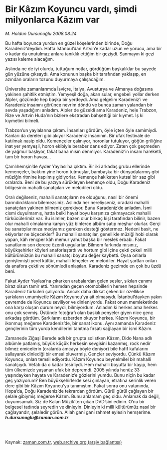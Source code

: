 # Bir Kâzım Koyuncu vardı, şimdi milyonlarca Kâzım var

*M. Haldun Dursunoğlu 2008.08.24*

<td class="columnist-detail">
<p>Bu hafta boyunca yurdun en güzel köşelerinden birinde, Doğu Karadeniz’deydim. Hatta İstanbul’dan Artvin’e kadar uzun ve yorucu, ama bir o kadar da unutulmaz anlara tanıklık ettiğim bir geziydi. Sanmayın ki gezi yazısı kaleme alacağım.</p>
<p>
<div id="haberMetinDiv">
<p>Aslında ne de iyi olurdu, tuttuğum notlar, gördüğüm başkalıklar bu sayede gün yüzüne çıksaydı. Ama konunun başka bir tarafından yaklaşıp, en azından oraların tozunu duyurmaya çalışacağım.
<p>Üniversite zamanlarımda İsviçre, İtalya, Avusturya ve Almanya doğasına yakinen şahitlik etmiştim. Yemyeşil doğa, akan sular, engebeli yollar derken Alpler, gözümde hep başka bir yerdeydi. Ama gelgelim Karadeniz’i ve Karadeniz insanını görünce nevrim döndü ve bunca zaman yalandan bir sevda yaşadığımı anladım. Alpler de güzeldi ama Karadeniz, hele Trabzon, Rize ve Artvin Huda’nın bizlere ekstradan bahşettiği bir kıymet. İş ki kıymetini bilmeli. 
<p>Trabzon’un yaylalarına çıktım. İnsanları gördüm, öyle içten öyle samimiydi. Kanları da dereleri gibi akıyor Karadeniz insanının. Bir ufak festivale de katılmak nasip oldu. Kemençeler çalınıyor, horonlar tutuluyor, göğün griliğine inat yer yemyeşil, horon ekibiyle beraber dans ediyor. Zaten çok geçmeden de yağmur başlıyor, fakat bana mısın denmiyor. Karadeniz’in insanı hareketli, tam bir horon havası…
<p>Çamlıhemşin’de Ayder Yaylası’na çıktım. Bir iki arkadaş grubu ellerinde kemençeler, baktım yine horon tutmuşlar, bambaşka bir dünyadalarmış gibi müziğin ritmine kapılmış gidiyorlar. Kemençe hakikaten kutsal bir saz gibi oralarda. Beni de bu yazıya sürükleyen kemençe oldu, Doğu Karadeniz bölgesinin mahalli sanatçıları ve melodileri oldu. 
<p>Oralı değilseniz, mahalli sanatçıların ne olduğunu, nasıl bir önemi barındırdıklarını bilemezsiniz. Aslında her nereliyseniz, oradaki mahalli sanatçıları yakinen bilmeniz gerekiyor. Bunu Karadeniz’de anladım. İsmi cismi duyulmamış, hatta belki hayat boyu karşınıza çıkmayacak mahalli türkücülerimiz var. Bu isimler, bazen olur birkaç kişi tarafından bilinir, bazen olur mahalli olmalarına karşın yüz binlerce albüm satıp meşhur olurlar. Gerçi bu sanatçılarımıza medyamız gereken desteği göstermez. Nedeni basit, ne ekiyorlar ne biçecekler? Bu mahalli sanatçılar, genellikle müziği hobi olarak yapan, kâh rençper kâh memur yahut başka bir meslek erbabı. Fakat sanatlarını son derece özenli uygularlar. Bilmem farkında mısınız, büyükşehirler köyleri anaforlaştırdı ve hortum gibi içine çekti çekeli milli kültürümüzün bu mahalli sanatçı boyutu değer kaybetti. Oysa onlarla genişlemişti yerel kültür, mahalli lehçeler ve melodiler. Hayat şartları onları da anafora çekti ve sönümledi anlaşılan. Karadeniz gezimde en çok bu üzdü beni.
<p>Fakat Ayder Yaylası’na çıkarken arabalardan gelen sesler, sıkılan canımı biraz olsun tamir etti. Yanımdan geçen otomobillerin hemen hepsinde Karadeniz türküleri çalıyordu. Ancak daha dikkat çeken bir özellikse şarkıların umumiyetle Kâzım Koyuncu’ya ait olmasıydı. İstanbul’dayken yakın çevremde de Koyuncu seviliyor ve dinleniyordu. Fakat onun memleketinde ona karşı oluşan durum neydi, bilmiyordum. Anladım ki herkes ama herkes onu çok sevmiş. Üstünde fotoğrafı olan baskılı penyeler giyen nice genç arkadaş gördüm. Şarkılarını ezberden okuyor herkes. Kâzım Koyuncu, bir ikonmuş meğerse Karadeniz’de, bir sanat ikonu. Aynı zamanda Karadeniz gençlerinin tüm yurda kendilerini tanıtma fırsatı sağlayan bir ismi Kâzım. 
<p>Zamanede Ziğaşi Berede adlı bir grupta solistken Kâzım, Dido Nana adlı albümle patlamış, büyük küçük herkesin sevgisini kazanmış, rock nedir bilmez emicelerin (oralarda amcaya böyle deniyor) bile hafif kafalarını sallayarak dinlediği bir emsal oluvermiş. Gençler seviyordu. Çünkü Kâzım Koyuncu, onları temsil ediyordu. Kâzım Koyuncu beynelmilel bir mahalli sanatçıydı. Vefatı da o kadar tesirliydi. Hem mahalli boyutta bir kayıp, hem tüm ülkemizde yaşanan ufak bir depremdi. 2005 yılında henüz 33 yaşındayken hayata ve Karadeniz’e gözlerini yumdu. Bunu niçin bu kadar geç yazıyorum? Ben büyükşehirlerde sesi çınlayan, etrafına serinlik veren dere gibi bir Kâzım Koyuncu’yu tanımıştım. Fakat sonra onu vatanında, Hopa’da, Doğu Karadeniz’de tekrardan gördüm. Gürül gürül çağlayan bir şelale gibiymiş meğerse Kâzım. Bunu anlamam geç oldu. Anlamak da değil, duyumsamak. Siz de Kalan Müzik’ten çıkan DVD’sini edinin. O’nu bir belgesel tadında seyredin ve dinleyin. Dinleyin ki milli kültürümüz nasıl bir çağlayandır, şelaledir görün. Allah gani gani rahmet eylesin hemşerime. <i><b>h.dursunoglu@zaman.com.tr</b></i></p></p></p></p></p></p></p></div>
</p>


<p><br>
		 </br></p></td>

Kaynak: [zaman.com.tr](http://zaman.com.tr/yazar.do?yazino=780088), [web.archive.org (arşiv bağlantısı)](http://web.archive.org/web/20120124140724/http://www.zaman.com.tr:80/yazar.do?yazino=780088)
